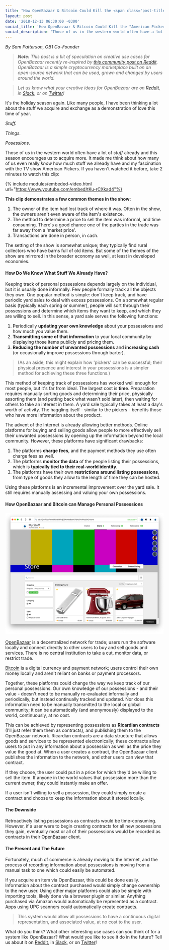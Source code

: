 ```yaml
---
title: "How OpenBazaar & Bitcoin Could Kill the <span class='post-title-extra'>American Pickers</span> Economy"
layout: post
date: '2018-12-13 06:30:00 -0300'
social_title: 'How OpenBazaar & Bitcoin Could Kill the "American Pickers" Economy'
social_description: 'Those of us in the western world often have a lot of stuff and the holiday season encourages us to acquire more. It made me think about how many of us even really know how much stuff we already have and my fascination with the TV show American Pickers.'
---
```


_By Sam Patterson, OB1 Co-Founder_

> _**Note:** This post is a bit of speculation on creative use cases for OpenBazaar recently re-inspired by [this community post on Reddit](https://www.reddit.com/r/OpenBazaar/comments/9x4p69/openbazaar_more_than_just_your_standard_storefront/). OpenBazaar is a simple cryptocurrency marketplace built on an open-source network that can be used, grown and changed by users around the world._

> _Let us know what your creative ideas for OpenBazaar are on [Reddit](https://reddit.com/r/openbazaar), in [Slack](https://openbazaar.org/slack), or on [Twitter](https://twitter.com/openbazaar)!_

It's the holiday season again. Like many people, I have been thinking a lot about the stuff we acquire and exchange as a demonstration of love this time of year.

_Stuff._ 

_Things._ 

_Posessions._

Those of us in the western world often have a lot of _stuff_ already and this season encourages us to acquire more. It made me think about how many of us even really _know_ how much stuff we already have and my fascination with the TV show American Pickers. If you haven't watched it before, take 2 minutes to watch this clip:

{% include modules/embeded-video.html url="https://www.youtube.com/embed/tKu-rCXkad4"%}

**This clip demonstrates a few common themes in the show:**

1. The owner of the item had lost track of where it was. Often in the show, the owners aren't even aware of the item's existence.
2. The method to determine a price to sell the item was informal, and time consuming. There's a good chance one of the parties in the trade was far away from a 'market price'.
3. Transactions are done in person, in cash.

The setting of the show is somewhat unique; they typically find rural collectors who have barns full of old items. But some of the themes of the show are mirrored in the broader economy as well, at least in developed economies.

#### How Do We Know What Stuff We Already Have?

Keeping track of personal possessions depends largely on the individual, but it is usually done informally. Few people formally track all the objects they own. One popular method is simple: don't keep track, and have periodic yard sales to deal with excess possessions. On a somewhat regular basis (typically each spring or summer), people will sort through their possessions and determine which items they want to keep, and which they are willing to sell. In this sense, a yard sale serves the following functions:

1. Periodically **updating your own knowledge** about your possessions and how much you value them.
2. **Transmitting some of that information** to your local community by displaying those items publicly and pricing them.
3. **Reducing the number of unwanted possessions** and **increasing cash** (or occasionally improve possessions through barter).

> (As an aside, this might explain how 'pickers' can be successful; their physical presence and interest in your possessions is a simpler method for achieving these three functions.)

This method of keeping track of possessions has worked well enough for most people, but it's far from ideal. The largest cost is **time**. Preparation requires manually sorting goods and determining their price, physically assorting them (and putting back what wasn't sold later), then waiting for others to take an interest in them. A yard sale typically takes at least a day's worth of activity. The haggling itself - similar to the pickers - benefits those who have more information about the product.

The advent of the Internet is already allowing better methods. Online platforms for buying and selling goods allow people to more effectively sell their unwanted possessions by opening up the information beyond the local community. However, these platforms have significant drawbacks:

1. The platforms **charge fees**, and the payment methods they use often charge fees as well.
2. The platforms **monitor the data** of the people listing their possessions, which is **typically tied to their real-world identity**.
3. The platforms have their own **restrictions around listing possessions**, from type of goods they allow to the length of time they can be hosted.

Using these platforms is an incremental improvement over the yard sale. It still requires manually assessing and valuing your own possessions.

#### How OpenBazaar and Bitcoin can Manage Personal Possessions

![Tracking Personal Inventory on OpenBazaar](tracking_personal_inventory_on_openbazaar.png "Tracking Personal Inventory on OpenBazaar")

[OpenBazaar](https://openbazaar.org/download) is a decentralized network for trade; users run the software locally and connect directly to other users to buy and sell goods and services. There is no central institution to take a cut, monitor data, or restrict trade.

[Bitcoin](https://bitcoin.org) is a digital currency and payment network; users control their own money locally and aren't reliant on banks or payment processors.

Together, these platforms could change the way we keep track of our personal possessions. Our own knowledge of our possessions - and their value - doesn't need to be manually re-evaluated informally and periodically, but instead continually tracked and updated. Nor does this information need to be manually transmitted to the local or global community; it can be automatically (and anonymously) displayed to the world, continuously, at no cost.

This can be achieved by representing possessions as **Ricardian contracts** (I'll just refer them them as contracts), and publishing them to the OpenBazaar network. Ricardian contracts are a data structure that allows goods and services to be represented electronically; these contracts allow users to put in any information about a possession as well as the price they value the good at. When a user creates a contract, the OpenBazaar client publishes the information to the network, and other users can view that contract. 

If they choose, the user could put in a price for which they'd be willing to sell the item. If anyone in the world values that possession more than the current owner, they could instantly make an offer.

If a user isn't willing to sell a possession, they could simply create a contract and choose to keep the information about it stored locally.

#### The Downside

Retroactively listing possessions as contracts would be time-consuming. However, if a user were to begin creating contracts for all new possessions they gain, eventually most or all of their possessions would be recorded as contracts in their OpenBazaar client. 

#### The Present and The Future

Fortunately, much of commerce is already moving to the Internet, and the process of recording information about possessions is moving from a manual task to one which could easily be automated. 

If you acquire an item via OpenBazaar, this could be done easily. Information about the contract purchased would simply change ownership to the new user. Using other major platforms could also be simple with importing tools, likely done via a browser plugin or similar. Anything purchased via Amazon would automatically be represented as a contract. Apps using UPC scanners could automatically create contracts.

> This system would allow all possessions to have a continuous digital representation, and associated value, at no cost to the user.

What do you think? What other interesting use cases can you think of for a system like OpenBazaar? What would you like to see it do in the future? Tell us about it on [Reddit](https://reddit.com/r/openbazaar), in [Slack](https://openbazaar.org/slack), or on [Twitter](https://twitter.com/openbazaar)!

